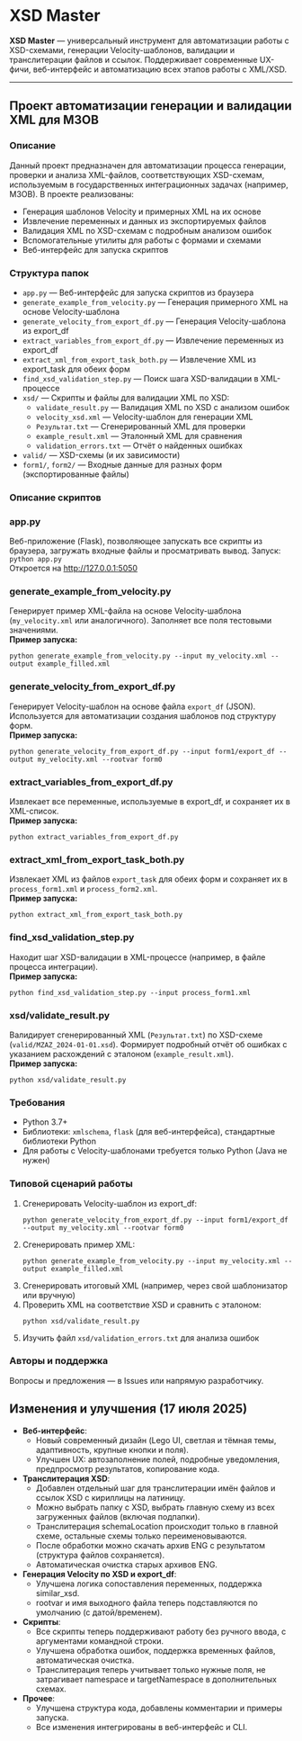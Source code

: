 # XSD Master

**XSD Master** — универсальный инструмент для автоматизации работы с XSD-схемами, генерации Velocity-шаблонов, валидации и транслитерации файлов и ссылок. Поддерживает современные UX-фичи, веб-интерфейс и автоматизацию всех этапов работы с XML/XSD.

---

## Проект автоматизации генерации и валидации XML для МЗОВ

### Описание

Данный проект предназначен для автоматизации процесса генерации, проверки и анализа XML-файлов, соответствующих XSD-схемам, используемым в государственных интеграционных задачах (например, МЗОВ). В проекте реализованы:
- Генерация шаблонов Velocity и примерных XML на их основе
- Извлечение переменных и данных из экспортируемых файлов
- Валидация XML по XSD-схемам с подробным анализом ошибок
- Вспомогательные утилиты для работы с формами и схемами
- Веб-интерфейс для запуска скриптов

### Структура папок

- `app.py` — Веб-интерфейс для запуска скриптов из браузера
- `generate_example_from_velocity.py` — Генерация примерного XML на основе Velocity-шаблона
- `generate_velocity_from_export_df.py` — Генерация Velocity-шаблона из export_df
- `extract_variables_from_export_df.py` — Извлечение переменных из export_df
- `extract_xml_from_export_task_both.py` — Извлечение XML из export_task для обеих форм
- `find_xsd_validation_step.py` — Поиск шага XSD-валидации в XML-процессе
- `xsd/` — Скрипты и файлы для валидации XML по XSD:
    - `validate_result.py` — Валидация XML по XSD с анализом ошибок
    - `velocity_xsd.xml` — Velocity-шаблон для генерации XML
    - `Результат.txt` — Сгенерированный XML для проверки
    - `example_result.xml` — Эталонный XML для сравнения
    - `validation_errors.txt` — Отчёт о найденных ошибках
- `valid/` — XSD-схемы (и их зависимости)
- `form1/`, `form2/` — Входные данные для разных форм (экспортированные файлы)

### Описание скриптов

### app.py
Веб-приложение (Flask), позволяющее запускать все скрипты из браузера, загружать входные файлы и просматривать вывод. Запуск:  
`python app.py`  
Откроется на http://127.0.0.1:5050

### generate_example_from_velocity.py
Генерирует пример XML-файла на основе Velocity-шаблона (`my_velocity.xml` или аналогичного). Заполняет все поля тестовыми значениями.  
**Пример запуска:**
```
python generate_example_from_velocity.py --input my_velocity.xml --output example_filled.xml
```

### generate_velocity_from_export_df.py
Генерирует Velocity-шаблон на основе файла `export_df` (JSON). Используется для автоматизации создания шаблонов под структуру форм.  
**Пример запуска:**
```
python generate_velocity_from_export_df.py --input form1/export_df --output my_velocity.xml --rootvar form0
```

### extract_variables_from_export_df.py
Извлекает все переменные, используемые в export_df, и сохраняет их в XML-список.  
**Пример запуска:**
```
python extract_variables_from_export_df.py
```

### extract_xml_from_export_task_both.py
Извлекает XML из файлов `export_task` для обеих форм и сохраняет их в `process_form1.xml` и `process_form2.xml`.  
**Пример запуска:**
```
python extract_xml_from_export_task_both.py
```

### find_xsd_validation_step.py
Находит шаг XSD-валидации в XML-процессе (например, в файле процесса интеграции).  
**Пример запуска:**
```
python find_xsd_validation_step.py --input process_form1.xml
```

### xsd/validate_result.py
Валидирует сгенерированный XML (`Результат.txt`) по XSD-схеме (`valid/MZAZ_2024-01-01.xsd`). Формирует подробный отчёт об ошибках с указанием расхождений с эталоном (`example_result.xml`).  
**Пример запуска:**
```
python xsd/validate_result.py
```

### Требования
- Python 3.7+
- Библиотеки: `xmlschema`, `flask` (для веб-интерфейса), стандартные библиотеки Python
- Для работы с Velocity-шаблонами требуется только Python (Java не нужен)

### Типовой сценарий работы
1. Сгенерировать Velocity-шаблон из export_df:
    ```
    python generate_velocity_from_export_df.py --input form1/export_df --output my_velocity.xml --rootvar form0
    ```
2. Сгенерировать пример XML:
    ```
    python generate_example_from_velocity.py --input my_velocity.xml --output example_filled.xml
    ```
3. Сгенерировать итоговый XML (например, через свой шаблонизатор или вручную)
4. Проверить XML на соответствие XSD и сравнить с эталоном:
    ```
    python xsd/validate_result.py
    ```
5. Изучить файл `xsd/validation_errors.txt` для анализа ошибок

### Авторы и поддержка
Вопросы и предложения — в Issues или напрямую разработчику.

## Изменения и улучшения (17 июля 2025)

- **Веб-интерфейс**:
    - Новый современный дизайн (Lego UI, светлая и тёмная темы, адаптивность, крупные кнопки и поля).
    - Улучшен UX: автозаполнение полей, подробные уведомления, предпросмотр результатов, копирование кода.
- **Транслитерация XSD**:
    - Добавлен отдельный шаг для транслитерации имён файлов и ссылок XSD с кириллицы на латиницу.
    - Можно выбрать папку с XSD, выбрать главную схему из всех загруженных файлов (включая подпапки).
    - Транслитерация schemaLocation происходит только в главной схеме, остальные схемы только переименовываются.
    - После обработки можно скачать архив ENG с результатом (структура файлов сохраняется).
    - Автоматическая очистка старых архивов ENG.
- **Генерация Velocity по XSD и export_df**:
    - Улучшена логика сопоставления переменных, поддержка similar_xsd.
    - rootvar и имя выходного файла теперь подставляются по умолчанию (с датой/временем).
- **Скрипты**:
    - Все скрипты теперь поддерживают работу без ручного ввода, с аргументами командной строки.
    - Улучшена обработка ошибок, поддержка временных файлов, автоматическая очистка.
    - Транслитерация теперь учитывает только нужные поля, не затрагивает namespace и targetNamespace в дополнительных схемах.
- **Прочее**:
    - Улучшена структура кода, добавлены комментарии и примеры запуска.
    - Все изменения интегрированы в веб-интерфейс и CLI.

